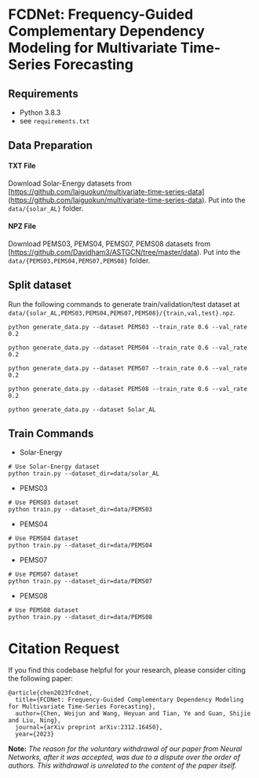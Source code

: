 # FCDNet: Frequency-Guided Complementary Dependency Modeling for Multivariate Time-Series Forecasting
## Requirements
- Python 3.8.3
- see `requirements.txt`


## Data Preparation

#### TXT File
Download Solar-Energy datasets from [https://github.com/laiguokun/multivariate-time-series-data](https://github.com/laiguokun/multivariate-time-series-data). Put into the `data/{solar_AL}` folder.

#### NPZ File

Download PEMS03, PEMS04, PEMS07, PEMS08 datasets from [https://github.com/Davidham3/ASTGCN/tree/master/data). Put into the `data/{PEMS03,PEMS04,PEMS07,PEMS08}` folder.

## Split dataset

Run the following commands to generate train/validation/test dataset at `data/{solar_AL,PEMS03,PEMS04,PEMS07,PEMS08}/{train,val,test}.npz`.

```
python generate_data.py --dataset PEMS03 --train_rate 0.6 --val_rate 0.2

python generate_data.py --dataset PEMS04 --train_rate 0.6 --val_rate 0.2

python generate_data.py --dataset PEMS07 --train_rate 0.6 --val_rate 0.2

python generate_data.py --dataset PEMS08 --train_rate 0.6 --val_rate 0.2

python generate_data.py --dataset Solar_AL
```

## Train Commands

* Solar-Energy
```
# Use Solar-Energy dataset
python train.py --dataset_dir=data/solar_AL
```
* PEMS03
```
# Use PEMS03 dataset
python train.py --dataset_dir=data/PEMS03
```
* PEMS04
```
# Use PEMS04 dataset
python train.py --dataset_dir=data/PEMS04
```
* PEMS07
```
# Use PEMS07 dataset
python train.py --dataset_dir=data/PEMS07 
```
* PEMS08
```
# Use PEMS08 dataset
python train.py --dataset_dir=data/PEMS08
```

# Citation Request
If you find this codebase helpful for your research, please consider citing the following paper:

```plaintext
@article{chen2023fcdnet,
  title={FCDNet: Frequency-Guided Complementary Dependency Modeling for Multivariate Time-Series Forecasting},
  author={Chen, Weijun and Wang, Heyuan and Tian, Ye and Guan, Shijie and Liu, Ning},
  journal={arXiv preprint arXiv:2312.16450},
  year={2023}
```
**Note:** _The reason for the voluntary withdrawal of our paper from Neural Networks, after it was accepted, was due to a dispute over the order of authors. This withdrawal is unrelated to the content of the paper itself._


